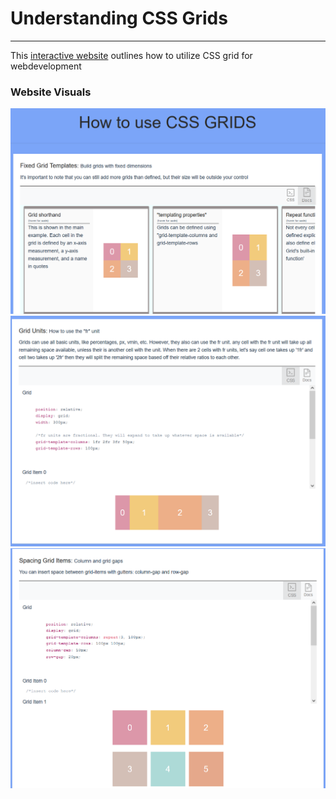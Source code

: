# Understanding CSS Grids

<hr />

<p>
    This <a href = "https://nervous-snyder-5fcce6.netlify.app/">interactive website</a> outlines how to utilize CSS grid for webdevelopment
<h3>Website Visuals</h3>
<img src = "./markdown_assets/Website_title.PNG" />
<img src = "./markdown_assets/Website_content.PNG" />
<img src = "./markdown_assets/Website_end.PNG" />
